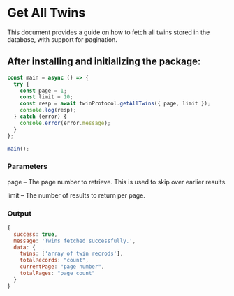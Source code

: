 # Get All Twins 

This document provides a guide on how to fetch all twins stored in the database, with support for pagination.

## After installing and initializing the package:

```javascript
const main = async () => {
  try {
    const page = 1;
    const limit = 10;
    const resp = await twinProtocol.getAllTwins({ page, limit });
    console.log(resp);
  } catch (error) {
    console.error(error.message);
  }
};

main();
```

### Parameters
page – The page number to retrieve. This is used to skip over earlier results.

limit – The number of results to return per page.

### Output
```javascript
{
  success: true,
  message: 'Twins fetched successfully.',
  data: {
    twins: ['array of twin recrods'],
    totalRecords: "count",
    currentPage: "page number",
    totalPages: "page count"
  }
}
```